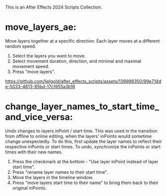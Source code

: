 This is an After Effects 2024 Scripts Collection.

# move_layers_ae:

Move layers together at a specific direction. Each layer moves at a different random speed.
  1. Select the layers you want to move.
  2. Select movement duration, direction, and minimal and maximal movement speed.
  3. Press "move layers".

https://github.com/lielgold/after_effects_scripts/assets/139998350/99e714de-5033-4613-85bd-17c1955a3b16

# change_layer_names_to_start_time_and_vice_versa:

Undo changes to layers inPoint / start time. This was used in the transition from offline to online editing, when the layers' inPoints would sometime change unexpectedly.
To do this, first update the layer names to reflect their respective inPoints or start times. To undo, synchronize the inPoints or start times with their new names.

1. Press the checkmark at the bottom - "Use layer inPoint instead of layer start time". 
2. Press "rename layer names to their start time".
3. Move the layers in the timeline window.
4. Press "move layers start time to their name" to bring them back to their original inPoints.
